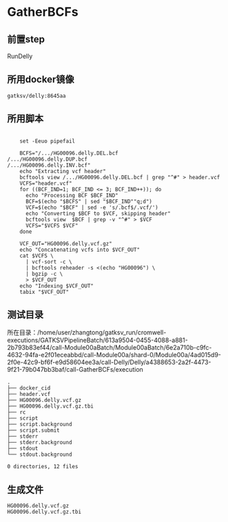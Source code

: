 # GatherBCFs

## 前置step

RunDelly

## 所用docker镜像

`gatksv/delly:8645aa`

## 所用脚本

```shell

    set -Eeuo pipefail

    BCFS="/.../HG00096.delly.DEL.bcf
/.../HG00096.delly.DUP.bcf
/.../HG00096.delly.INV.bcf"
    echo "Extracting vcf header"
    bcftools view /.../HG00096.delly.DEL.bcf | grep "^#" > header.vcf
    VCFS="header.vcf"
    for ((BCF_IND=1; BCF_IND <= 3; BCF_IND++)); do
      echo "Processing BCF $BCF_IND"
      BCF=$(echo "$BCFS" | sed "$BCF_IND""q;d")
      VCF=$(echo "$BCF" | sed -e 's/.bcf$/.vcf/')
      echo "Converting $BCF to $VCF, skipping header"
      bcftools view  $BCF | grep -v "^#" > $VCF
      VCFS="$VCFS $VCF"
    done

    VCF_OUT="HG00096.delly.vcf.gz"
    echo "Concatenating vcfs into $VCF_OUT"
    cat $VCFS \
      | vcf-sort -c \
      | bcftools reheader -s <(echo "HG00096") \
      | bgzip -c \
      > $VCF_OUT
    echo "Indexing $VCF_OUT"
    tabix "$VCF_OUT"
```

## 测试目录
所在目录：/home/user/zhangtong/gatksv_run/cromwell-executions/GATKSVPipelineBatch/613a9504-0455-4088-a881-2b793b83ef44/call-Module00aBatch/Module00aBatch/6e2a710b-c9fc-4632-94fa-e2f01eceabbd/call-Module00a/shard-0/Module00a/4ad015d9-2f0e-42c9-bf6f-e9d58604ee3a/call-Delly/Delly/a4388653-2a2f-4473-9f21-79b047bb3baf/call-GatherBCFs/execution
```
.
├── docker_cid
├── header.vcf
├── HG00096.delly.vcf.gz
├── HG00096.delly.vcf.gz.tbi
├── rc
├── script
├── script.background
├── script.submit
├── stderr
├── stderr.background
├── stdout
└── stdout.background

0 directories, 12 files
```

## 生成文件
```
HG00096.delly.vcf.gz
HG00096.delly.vcf.gz.tbi
```


